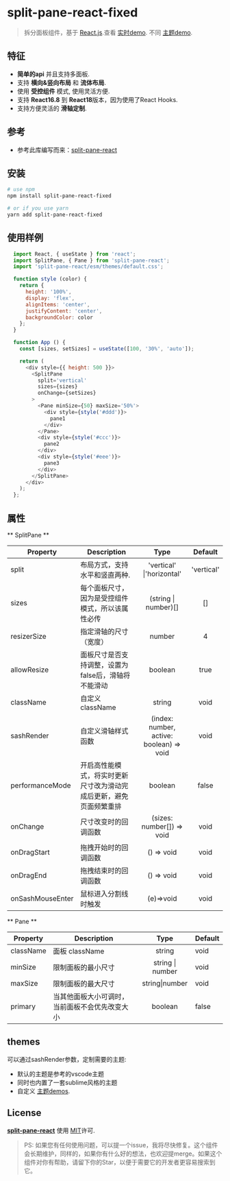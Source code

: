 # split-pane-react-fixed
> 拆分面板组件，基于 [React.js](http://reactjs.org).查看 [实时demo](https://yyllff.github.io/split-pane-react/). 不同 [主题demo](https://codesandbox.io/s/split-pane-themes-xmsqtt).

## 特征

- **简单的api** 并且支持多面板.
- 支持 **横向&竖向布局** 和 **流体布局**.
- 使用 **受控组件** 模式, 使用灵活方便.
- 支持 **React16.8** 到 **React18**版本，因为使用了React Hooks.
- 支持方便灵活的 **滑轴定制**.

## 参考
- 参考此库编写而来：[split-pane-react](https://www.npmjs.com/package/split-pane-react)


## 安装

````sh
# use npm
npm install split-pane-react-fixed

# or if you use yarn
yarn add split-pane-react-fixed
````

## 使用样例

```js
  import React, { useState } from 'react';
  import SplitPane, { Pane } from 'split-pane-react';
  import 'split-pane-react/esm/themes/default.css';

  function style (color) {
    return {
      height: '100%',
      display: 'flex',
      alignItems: 'center',
      justifyContent: 'center',
      backgroundColor: color
    };
  }

  function App () {
    const [sizes, setSizes] = useState([100, '30%', 'auto']);

    return (
      <div style={{ height: 500 }}>
        <SplitPane
          split='vertical'
          sizes={sizes}
          onChange={setSizes}
        >
          <Pane minSize={50} maxSize='50%'>
            <div style={style('#ddd')}>
              pane1
            </div>
          </Pane>
          <div style={style('#ccc')}>
            pane2
          </div>
          <div style={style('#eee')}>
            pane3
          </div>
        </SplitPane>
      </div>
    );
  };
```

## 属性

** SplitPane **

|    Property    |    Description   |   Type     |  Default     |
| -------------- | ---------------- | :--------: | :----------: |
| split    | 布局方式，支持水平和竖直两种. | 'vertical' \|'horizontal' |'vertical' |
| sizes | 每个面板尺寸，因为是受控组件模式，所以该属性必传| (string \| number)[] |[] |
| resizerSize | 指定滑轴的尺寸（宽度） | number |4 |
| allowResize | 面板尺寸是否支持调整，设置为false后，滑轴将不能滑动 | boolean |true |
| className | 自定义className | string |void |
| sashRender | 自定义滑轴样式函数 | (index: number, active: boolean) => void |void |
| performanceMode | 开启高性能模式，将实时更新尺寸改为滑动完成后更新，避免页面频繁重排 | boolean | false |
| onChange | 尺寸改变时的回调函数 | (sizes: number[]) => void |void |
| onDragStart | 拖拽开始时的回调函数 | () => void |void |
| onDragEnd | 拖拽结束时的回调函数| () => void |void |
| onSashMouseEnter | 鼠标进入分割线时触发 | (e)=>void |void |

** Pane **

|    Property    |    Description   |  Type  | Default |
| ------------------ | ---------------- | :--------: | ------------------ |
| className | 面板 className | string | void |
| minSize | 限制面板的最小尺寸 | string \| number | void |
| maxSize | 限制面板的最大尺寸 | string\|number | void |
| primary | 当其他面板大小可调时，当前面板不会优先改变大小 | boolean | false |

## themes

可以通过sashRender参数，定制需要的主题:

- 默认的主题是参考的vscode主题
- 同时也内置了一套sublime风格的主题
- 自定义 [主题demos](https://codesandbox.io/s/split-pane-themes-xmsqtt).


## License

**[split-pane-react](https://github.com/yyllff/split-pane-react)** 使用 [MIT](LICENSE)许可.

> PS: 如果您有任何使用问题，可以提一个issue，我将尽快修复。这个组件会长期维护，同样的，如果你有什么好的想法，也欢迎提merge。如果这个组件对你有帮助，请留下你的Star，以便于需要它的开发者更容易搜索到它。
